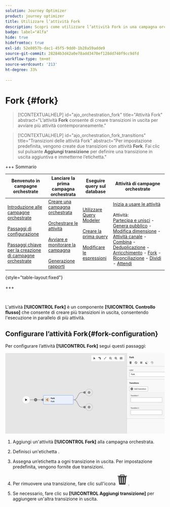 ```yaml
---
solution: Journey Optimizer
product: journey optimizer
title: Utilizzare l’attività Fork
description: Scopri come utilizzare l’attività Fork in una campagna orchestrata
badge: label="Alfa"
hide: true
hidefromtoc: true
exl-id: 52e8057b-dac1-45f5-9dd0-1b28a59adde9
source-git-commit: 28284b3d42a0e78add3470ef128dd740f9cc9dfd
workflow-type: tm+mt
source-wordcount: '213'
ht-degree: 33%

---
```


# Fork {#fork}

>[!CONTEXTUALHELP]
>id="ajo_orchestration_fork"
>title="Attività Fork"
>abstract="L’attività **Fork** consente di creare transizioni in uscita per avviare più attività contemporaneamente."

>[!CONTEXTUALHELP]
>id="ajo_orchestration_fork_transitions"
>title="Transizioni delle attività Fork"
>abstract="Per impostazione predefinita, vengono create due transizioni con attività **Fork**. Fai clic sul pulsante **Aggiungi transizione** per definire una transizione in uscita aggiuntiva e immetterne l’etichetta."

+++ Sommario

| Benvenuto in campagne orchestrate | Lanciare la prima campagna orchestrata | Eseguire query sul database | Attività di campagne orchestrate |
|---|---|---|---|
| [Introduzione alle campagne orchestrate](../gs-orchestrated-campaigns.md)<br/><br/>[Passaggi di configurazione](../configuration-steps.md)<br/><br/>[Passaggi chiave per la creazione di campagne orchestrate](../gs-campaign-creation.md) | [Creare una campagna orchestrata](../create-orchestrated-campaign.md)<br/><br/>[Orchestrare le attività](../orchestrate-activities.md)<br/><br/>[Avviare e monitorare la campagna](../start-monitor-campaigns.md)<br/><br/>[Generazione rapporti](../reporting-campaigns.md) | [Utilizzare Query Modeler](../orchestrated-rule-builder.md)<br/><br/>[Creare la prima query](../build-query.md)<br/><br/>[Modificare le espressioni](../edit-expressions.md) | [Inizia a usare le attività](about-activities.md)<br/><br/>Attività:<br/>[Partecipa e unisci](and-join.md) - [Genera pubblico](build-audience.md) - [Modifica dimensione](change-dimension.md) - [Attività canale](channels.md) - [Combina](combine.md) - [Deduplicazione](deduplication.md) - [Arricchimento](enrichment.md) - [Fork](fork.md) - [Riconciliazione](reconciliation.md) - [Dividi](split.md) - [Attendi](wait.md) |

{style="table-layout:fixed"}

+++

<br/>

L&#39;attività **[!UICONTROL Fork]** è un componente **[!UICONTROL Controllo flusso]** che consente di creare più transizioni in uscita, consentendo l&#39;esecuzione in parallelo di più attività.

## Configurare l’attività Fork{#fork-configuration}

Per configurare l’attività **[!UICONTROL Fork]** segui questi passaggi:

![](../assets/workflow-fork.png)

1. Aggiungi un&#39;attività **[!UICONTROL Fork]** alla campagna orchestrata.

1. Definisci un&#39;etichetta **&#x200B;**.

1. Assegna un’etichetta a ogni transizione in uscita. Per impostazione predefinita, vengono fornite due transizioni.

1. Per rimuovere una transizione, fare clic sull&#39;icona ![](../assets/do-not-localize/Smock_Delete_18_N.svg).

1. Se necessario, fare clic su **[!UICONTROL Aggiungi transizione]** per aggiungere un&#39;altra transizione in uscita.
